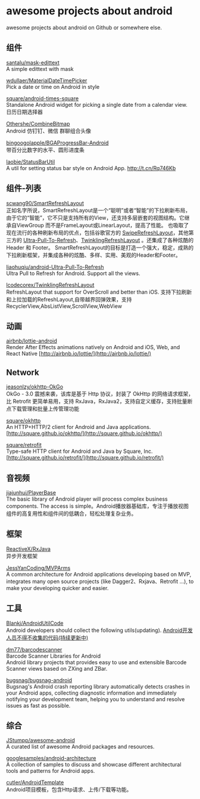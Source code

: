 
# awesome projects about android

awesome projects about android on Github or somewhere else.  


## 组件

[santalu/mask-edittext](https://github.com/santalu/mask-edittext)  
A simple edittext with mask  

[wdullaer/MaterialDateTimePicker](https://github.com/wdullaer/MaterialDateTimePicker)  
Pick a date or time on Android in style  

[square/android-times-square](https://github.com/square/android-times-square)  
Standalone Android widget for picking a single date from a calendar view. 日历日期选择器  

[Othershe/CombineBitmap](https://github.com/Othershe/CombineBitmap)  
Android 仿钉钉、微信 群聊组合头像  

[bingoogolapple/BGAProgressBar-Android](https://github.com/bingoogolapple/BGAProgressBar-Android)  
带百分比数字的水平、圆形进度条  

[laobie/StatusBarUtil](https://github.com/laobie/StatusBarUtil)  
A util for setting status bar style on Android App. http://t.cn/Rq746Kb  


## 组件-列表

[scwang90/SmartRefreshLayout](https://github.com/scwang90/SmartRefreshLayout)  
正如名字所说，SmartRefreshLayout是一个“聪明”或者“智能”的下拉刷新布局，由于它的“智能”，它不只是支持所有的View，还支持多层嵌套的视图结构。它继承自ViewGroup 而不是FrameLayout或LinearLayout，提高了性能。
也吸取了现在流行的各种刷新布局的优点，包括谷歌官方的 [SwipeRefreshLayout](https://developer.android.com/reference/android/support/v4/widget/SwipeRefreshLayout.html)，其他第三方的 [Ultra-Pull-To-Refresh](https://github.com/liaohuqiu/android-Ultra-Pull-To-Refresh)、[TwinklingRefreshLayout](https://github.com/lcodecorex/TwinklingRefreshLayout) 。还集成了各种炫酷的 Header 和 Footer。
SmartRefreshLayout的目标是打造一个强大，稳定，成熟的下拉刷新框架，并集成各种的炫酷、多样、实用、美观的Header和Footer。  

[liaohuqiu/android-Ultra-Pull-To-Refresh](https://github.com/liaohuqiu/android-Ultra-Pull-To-Refresh)  
Ultra Pull to Refresh for Android. Support all the views.  

[lcodecorex/TwinklingRefreshLayout](https://github.com/lcodecorex/TwinklingRefreshLayout)  
RefreshLayout that support for OverScroll and better than iOS. 支持下拉刷新和上拉加载的RefreshLayout,自带越界回弹效果，支持RecyclerView,AbsListView,ScrollView,WebView  


## 动画

[airbnb/lottie-android](https://github.com/airbnb/lottie-android)  
Render After Effects animations natively on Android and iOS, Web, and React Native [http://airbnb.io/lottie/](http://airbnb.io/lottie/)  


## Network

[jeasonlzy/okhttp-OkGo](https://github.com/jeasonlzy/okhttp-OkGo)  
OkGo - 3.0 震撼来袭，该库是基于 Http 协议，封装了 OkHttp 的网络请求框架，比 Retrofit 更简单易用，支持 RxJava，RxJava2，支持自定义缓存，支持批量断点下载管理和批量上传管理功能  

[square/okhttp](https://github.com/square/okhttp)  
An HTTP+HTTP/2 client for Android and Java applications. [http://square.github.io/okhttp/](http://square.github.io/okhttp/)  

[square/retrofit](https://github.com/square/retrofit)  
Type-safe HTTP client for Android and Java by Square, Inc. [http://square.github.io/retrofit/](http://square.github.io/retrofit/)  


## 音视频

[jiajunhui/PlayerBase](https://github.com/jiajunhui/PlayerBase)  
The basic library of Android player will process complex business components. The access is simple。Android播放器基础库，专注于播放视图组件的高复用性和组件间的低耦合，轻松处理复杂业务。  


## 框架

[ReactiveX/RxJava](https://github.com/ReactiveX/RxJava)  
异步开发框架   

[JessYanCoding/MVPArms](https://github.com/JessYanCoding/MVPArms)  
A common architecture for Android applications developing based on MVP, integrates many open source projects (like Dagger2、Rxjava、Retrofit ...), to make your developing quicker and easier.  


## 工具

[Blankj/AndroidUtilCode](https://github.com/Blankj/AndroidUtilCode)  
Android developers should collect the following utils(updating). [Android开发人员不得不收集的代码(持续更新中)](https://blankj.com/2016/07/31/android-utils-code/)  

[dm77/barcodescanner](https://github.com/dm77/barcodescanner)  
Barcode Scanner Libraries for Android  
Android library projects that provides easy to use and extensible Barcode Scanner views based on ZXing and ZBar.  

[bugsnag/bugsnag-android](https://github.com/bugsnag/bugsnag-android)  
Bugsnag's Android crash reporting library automatically detects crashes in your Android apps, collecting diagnostic information and immediately notifying your development team, helping you to understand and resolve issues as fast as possible.  


## 综合

[JStumpp/awesome-android](https://github.com/JStumpp/awesome-android)  
A curated list of awesome Android packages and resources.  

[googlesamples/android-architecture](https://github.com/googlesamples/android-architecture)  
A collection of samples to discuss and showcase different architectural tools and patterns for Android apps.  

[cutler/AndroidTemplate](https://github.com/cutler/AndroidTemplate)    
Android项目模板，包含Http请求、上传/下载等功能。  

